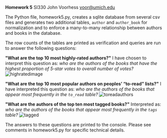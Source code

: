 ﻿**Homework 5**
SI330
John Voorhess 
voor@umich.edu

The Python file, homework5.py, creates a sqlite database from several csv files and generates two additional tables, `author` and `author_book` for normalization and to enforce a many-to-many relationship between authors and books in the database.

The row counts of the tables are printed as verification and queries are run to answer the following questions:

**"What are the top 10 most highly-rated authors?"**
I have chosen to interpret this question as:
*who are the authors of the books that have the highest proportion of 5-star votes to overall number of votes?*
![highratedimage](https://i.imgur.com/C7eE5TE.png)

**"What are the top 10 most popular authors on peoples’ “to-read” lists?"**
I have interpreted this question as:
*who are the authors of the books that appear most frequently in the `to_read` table?*
![toreadauthors](https://i.imgur.com/kNZMcBZ.png)

**"What are the authors of the top ten most tagged books?"**
Interpreted as:
*who are the authors of the books that appear most frequently in the `tags` table?*
![tagged](https://i.imgur.com/Udu7vxV.png)

The answers to these questions are printed to the console.
Please see comments in homework5.py for specific technical details.